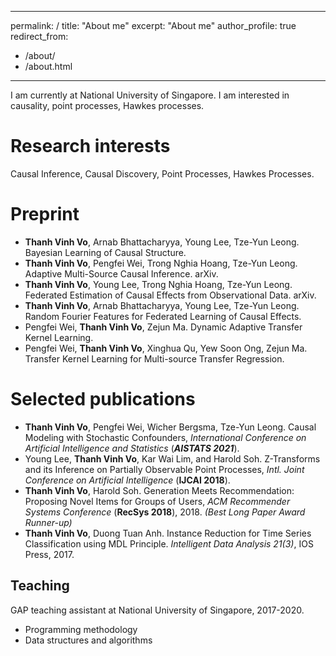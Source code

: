 
---
permalink: /
title: "About me"
excerpt: "About me"
author_profile: true
redirect_from: 
  - /about/
  - /about.html
---

I am currently at National University of Singapore. I am interested in causality, point processes, Hawkes processes.

Research interests
======
Causal Inference, Causal Discovery, Point Processes, Hawkes Processes.

Preprint
======
- **Thanh Vinh Vo**, Arnab Bhattacharyya, Young Lee, Tze-Yun Leong. Bayesian Learning of Causal Structure.
- **Thanh Vinh Vo**, Pengfei Wei, Trong Nghia Hoang, Tze-Yun Leong. Adaptive Multi-Source Causal Inference. arXiv.
- **Thanh Vinh Vo**, Young Lee, Trong Nghia Hoang, Tze-Yun Leong. Federated Estimation of Causal Effects from Observational Data. arXiv.
- **Thanh Vinh Vo**, Arnab Bhattacharyya, Young Lee, Tze-Yun Leong. Random Fourier Features for Federated Learning of Causal Effects.
- Pengfei Wei, **Thanh Vinh Vo**, Zejun Ma. Dynamic Adaptive Transfer Kernel Learning.
- Pengfei Wei, **Thanh Vinh Vo**, Xinghua Qu, Yew Soon Ong, Zejun Ma. Transfer Kernel Learning for Multi-source Transfer Regression.


Selected publications
======
- **Thanh Vinh Vo**, Pengfei Wei, Wicher Bergsma, Tze-Yun Leong. Causal Modeling with Stochastic Confounders, *International Conference on
Artificial Intelligence and Statistics* (***AISTATS 2021***).
- Young Lee, **Thanh Vinh Vo**, Kar Wai Lim, and Harold Soh. Z-Transforms and its Inference on Partially Observable Point Processes, *Intl. Joint Conference on Artificial Intelligence* (**IJCAI 2018**).
- **Thanh Vinh Vo**, Harold Soh. Generation Meets Recommendation: Proposing Novel Items for Groups of Users, *ACM Recommender Systems Conference* (**RecSys 2018**), 2018. *(Best Long Paper Award Runner-up)*
- **Thanh Vinh Vo**, Duong Tuan Anh. Instance Reduction for Time Series Classification using MDL Principle. *Intelligent Data Analysis 21(3)*, IOS Press, 2017.

Teaching
------
GAP teaching assistant at National University of Singapore, 2017-2020.
- Programming methodology
- Data structures and algorithms
